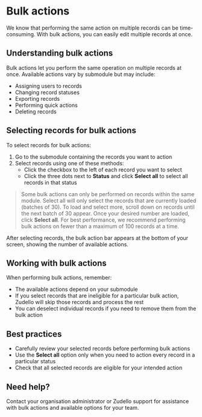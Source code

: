 # Bulk actions

We know that performing the same action on multiple records can be time-consuming. With bulk actions, you can easily edit multiple records at once.

## Understanding bulk actions

Bulk actions let you perform the same operation on multiple records at once. Available actions vary by submodule but may include:

- Assigning users to records
- Changing record statuses  
- Exporting records
- Performing quick actions  
- Deleting records

## Selecting records for bulk actions 

To select records for bulk actions:

1. Go to the submodule containing the records you want to action
2. Select records using one of these methods:
   - Click the checkbox to the left of each record you want to select
   - Click the three dots next to **Status** and click **Select all** to select all records in that status

> Some bulk actions can only be performed on records within the same module.
> Select all will only select the records that are currently loaded (batches of 30). To load and select more, scroll down on records until the next batch of 30 appear. Once your desired number are loaded, click **Select all**.
> For best performance, we recommend performing bulk actions on fewer than a maximum of 100 records at a time.

After selecting records, the bulk action bar appears at the bottom of your screen, showing the number of available actions.

## Working with bulk actions

When performing bulk actions, remember:

- The available actions depend on your submodule
- If you select records that are ineligible for a particular bulk action, Zudello will skip those records and process the rest
- You can deselect individual records if you need to remove them from the bulk action

## Best practices

- Carefully review your selected records before performing bulk actions
- Use the **Select all** option only when you need to action every record in a particular status
- Check that all selected records are eligible for your intended action

## Need help?

Contact your organisation administrator or Zudello support for assistance with bulk actions and available options for your team.
